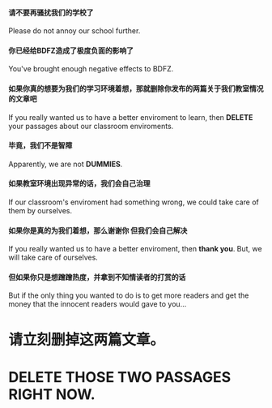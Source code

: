 #### 请不要再骚扰我们的学校了

Please do not annoy our school further.

#### 你已经给BDFZ造成了极度负面的影响了

You've brought enough negative effects to BDFZ.

#### 如果你真的想要为我们的学习环境着想，那就**删除**你发布的两篇关于我们教室情况的文章吧

If you really wanted us to have a better enviroment to learn, then **DELETE** your passages about our classroom enviroments.

#### 毕竟，我们不是**智障**

Apparently, we are not **DUMMIES**.

#### 如果教室环境出现异常的话，我们会自己治理

If our classroom's enviroment had something wrong, we could take care of them by ourselves.

#### 如果你是真的为我们着想，那么**谢谢你** 但我们会自己解决

If you really wanted us to have a better enviroment, then **thank you**. But, we will take care of ourselves.

#### 但如果你只是想蹭蹭热度，并拿到不知情读者的打赏的话

But if the only thing you wanted to do is to get more readers and get the money that the innocent readers would gave to you...

# 请立刻删掉这两篇文章。
# **DELETE** THOSE TWO PASSAGES **RIGHT NOW**.
